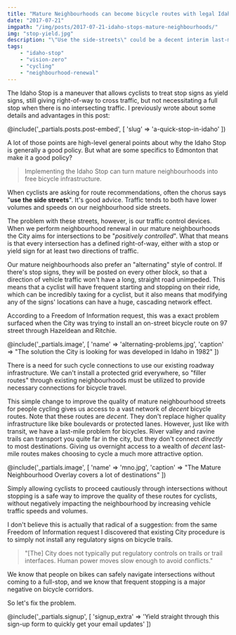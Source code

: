 ```yaml
---
title: "Mature Neighbourhoods can become bicycle routes with legal Idaho stops"
date: "2017-07-21"
imgpath: "/img/posts/2017-07-21-idaho-stops-mature-neighbourhoods/"
img: "stop-yield.jpg"
description: "\"Use the side-streets\" could be a decent interim last-mile policy, if we eliminate some of the start-stopping"
tags: 
    - "idaho-stop"
    - "vision-zero"
    - "cycling"
    - "neighbourhood-renewal"
---
```


The Idaho Stop is a maneuver that allows cyclists to treat stop signs as yield signs, still giving right-of-way to cross
traffic, but not necessitating a full stop when there is no intersecting traffic. I previously wrote about some details and 
advantages in this post:

@include('_partials.posts.post-embed', [ 'slug' => 'a-quick-stop-in-idaho' ])

A lot of those points are high-level general points about why the Idaho Stop is generally a good policy. But what are some
specifics to Edmonton that make it a good policy?

> Implementing the Idaho Stop can turn mature neighbourhoods into free bicycle infrastructure.

When cyclists are asking for route recommendations, often the chorus says "**use the side streets**". It's good advice.
Traffic tends to both have lower volumes and speeds on our neighbourhood side streets.

The problem with these streets, however, is our traffic control devices. When we perform neighbourhood renewal in our
mature neighbourhoods the City aims for intersections to be "*positively controlled*". What that means is that every
intersection has a defined right-of-way, either with a stop or yield sign for at least two directions of traffic.

Our mature neighbourhoods also prefer an "alternating" style of control. If there's stop signs, they will be posted on every other block,
so that a direction of vehicle traffic won't have a long, straight road unimpeded. This means that a cyclist will have frequent
starting and stopping on their ride, which can be incredibly taxing for a cyclist, but it also means that modifying any of
the signs' locations can have a huge, cascading network effect.

According to a Freedom of Information request, this was a exact problem surfaced when the City was trying to install an on-street bicycle
route on 97 street through Hazeldean and Ritchie.

@include('_partials.image', [ 'name' => 'alternating-problems.jpg', 'caption' => "The solution the City is looking for was developed in Idaho in 1982" ])

There is a need for such cycle connections to use our existing roadway infrastructure. We can't install a protected grid everywhere,
so "filler routes" through existing neighbourhoods must be utilized to provide necessary connections for bicycle travel.

This simple change to improve the quality of mature neighbourhood streets for people cycling gives us access to a vast
network of *decent* bicycle routes. Note that these routes are *decent*. They don't replace higher quality infrastructure
like bike boulevards or protected lanes. However, just like with transit, we have a last-mile problem for bicycles. River valley and ravine trails
can transport you quite far in the city, but they don't connect *directly* to most destinations. Giving us overnight access to
a wealth of *decent* last-mile routes makes choosing to cycle a much more attractive option.

@include('_partials.image', [ 'name' => 'mno.jpg', 'caption' => "The Mature Neighbourhood Overlay covers a lot of destinations" ])

Simply allowing cyclists to proceed cautiously through intersections without stopping is a safe way to improve the quality
of these routes for cyclists, without negatively impacting the neighbourhood by increasing vehicle traffic speeds and volumes.

I don't believe this is actually that radical of a suggestion: from the same Freedom of Information request I discovered that existing City procedure
is to simply not install any regulatory signs on bicycle trails.

> "[The] City does not typically put regulatory controls on trails or trail interfaces. Human power moves slow enough to avoid conflicts."

We know that people on bikes can safely navigate intersections without coming to a full-stop, and we know that frequent stopping
is a major negative on bicycle corridors.

So let's fix the problem.

@include('_partials.signup', [ 'signup_extra' => 'Yield straight through this sign-up form to quickly get your email updates' ])
